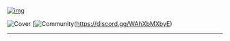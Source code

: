 

[![img](https://zupimages.net/up/21/44/xte4.png)](https://omkarpathak.in)


![Cover](https://www.zupimages.net/up/21/44/zy6h.png)
[![Community](https://zupimages.net/up/21/44/zy6h.png)(https://discord.gg/WAhXbMXbyE)

---

